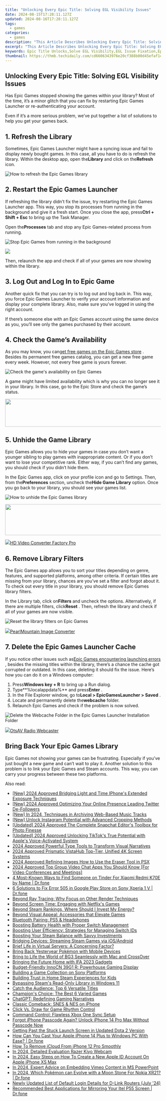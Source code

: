```yaml
---
title: "Unlocking Every Epic Title: Solving EGL Visibility Issues"
date: 2024-08-15T17:28:11.127Z
updated: 2024-08-16T17:28:11.127Z
tags:
  - games
categories:
  - games
description: "This Article Describes Unlocking Every Epic Title: Solving EGL Visibility Issues"
excerpt: "This Article Describes Unlocking Every Epic Title: Solving EGL Visibility Issues"
keywords: Epic Title Unlocks,Solve EGL Visibility,EGL Issue Fixation,Epic Titles Enlighten,Eliminate EGL Anomalies,Visibility Improvement Guide,Mastering EGL Challenges
thumbnail: https://thmb.techidaily.com/cd6606343976e20cf388b00d45efaf1c0dc2657ac5579547b5483cbbe74bcc51.jpg
---
```


## Unlocking Every Epic Title: Solving EGL Visibility Issues

 Has Epic Games stopped showing the games within your library? Most of the time, it’s a minor glitch that you can fix by restarting Epic Games Launcher or re-authenticating your account.

 Even if it’s a more serious problem, we’ve put together a list of solutions to help you get your games back.

## 1\. Refresh the Library

 Sometimes, Epic Games Launcher might have a syncing issue and fail to display newly bought games. In this case, all you have to do is refresh the library. Within the desktop app, open the**Library** and click on the**Refresh** icon.

![How to refresh the Epic Games library](https://static1.makeuseofimages.com/wordpress/wp-content/uploads/2023/09/refresh-library-1.jpg)

## 2\. Restart the Epic Games Launcher

 If refreshing the library didn’t fix the issue, try restarting the Epic Games Launcher app. This way, you stop its processes from running in the background and give it a fresh start. Once you close the app, press**Ctrl + Shift + Esc** to bring up the Task Manager.

 Open the**Processes** tab and stop any Epic Games-related process from running.

![Stop Epic Games from running in the background](https://static1.makeuseofimages.com/wordpress/wp-content/uploads/2023/09/end-epic-games-1.jpg)
<!-- affiliate ads begin -->
<a href="https://shop.mondly.com/affiliate.php?ACCOUNT=ATISTUDI&AFFILIATE=108875&PATH=https%3A%2F%2Fwww.mondly.com%3FAFFILIATE%3D108875%26RESOURCE%3D%2BEducational%2B970x90%2B"><img src="https://secure.avangate.com/images/merchant/69c418c33ec2e1a4267fa9bb77fa1428/educational-970x90.gif" border="0"></a>
<!-- affiliate ads end -->

 Then, relaunch the app and check if all of your games are now showing within the library.

## 3\. Log Out and Log In to Epic Game

 Another quick fix that you can try is to log out and log back in. This way, you force Epic Games Launcher to verify your account information and display your complete library. Also, make sure you’ve logged in using the right account.

 If there’s someone else with an Epic Games account using the same device as you, you’ll see only the games purchased by their account.

## 4\. Check the Game’s Availability

 As you may know, you can[get free games on the Epic Games store](https://www.makeuseof.com/how-to-get-free-games-on-the-epic-games-store/) . Besides its permanent free games catalog, you can get a new free game every week. However, not every free game is yours forever.

![Check the game's availability on Epic Games](https://static1.makeuseofimages.com/wordpress/wp-content/uploads/2023/09/check-availability-1.jpg)

 A game might have limited availability which is why you can no longer see it in your library. In this case, go to the Epic Store and check the game’s status.

<!-- affiliate ads begin -->
<a href="https://vapordna.pxf.io/c/5597632/1494880/17238" target="_top" id="1494880"><img src="//a.impactradius-go.com/display-ad/17238-1494880" border="0" alt="" width="728" height="90"/></a><img height="0" width="0" src="https://imp.pxf.io/i/5597632/1494880/17238" style="position:absolute;visibility:hidden;" border="0" />
<!-- affiliate ads end -->
## 5\. Unhide the Game Library

 Epic Games allows you to hide your games in case you don’t want a younger sibling to play games with inappropriate content. Or if you don’t want to lose your competitive rank. Either way, if you can’t find any games, you should check if you didn’t hide them.

 In the Epic Games app, click on your profile icon and go to Settings. Then, from the**Preferences** section, uncheck the**Hide Game Library** option. Once you go back to your library, you should see your games list.

![How to unhide the Epic Games library](https://static1.makeuseofimages.com/wordpress/wp-content/uploads/2023/09/hide-game-library-1.jpg)
<!-- affiliate ads begin -->
<a href="https://imp.i110150.net/c/5597632/924299/11305" target="_top" id="924299"><img src="//a.impactradius-go.com/display-ad/11305-924299" border="0" alt="" width="520" height="100"/></a>
<!-- affiliate ads end -->

<!-- affiliate ads begin -->
<a href="https://secure.2checkout.com/order/checkout.php?PRODS=4537546&QTY=1&AFFILIATE=108875&CART=1"><img src="https://secure.avangate.com/images/merchant/4b0a0290ad7df100b77e86839989a75e/products/7_copy_2_2_hdpro.png" border="0">HD Video Converter Factory Pro</a>
<!-- affiliate ads end -->
## 6\. Remove Library Filters

 The Epic Games app allows you to sort your titles depending on genre, features, and supported platforms, among other criteria. If certain titles are missing from your library, chances are you’ve set a filter and forgot about it. To check out every title in your library, you should remove Epic Games library filters.

 In the Library tab, click on**Filters** and uncheck the options. Alternatively, if there are multiple filters, click**Reset** . Then, refresh the library and check if all of your games are now visible.

![Reset the library filters on Epic Games](https://static1.makeuseofimages.com/wordpress/wp-content/uploads/2023/09/reset-filters-1.jpg)

<!-- affiliate ads begin -->
<a href="https://secure.2checkout.com/order/checkout.php?PRODS=4550420&QTY=1&AFFILIATE=108875&CART=1"><img src="https://www.pearlmountainsoft.com/n_img/product/pic/f_02.jpg" border="0">PearlMountain Image Converter</a>
<!-- affiliate ads end -->
## 7\. Delete the Epic Games Launcher Cache

 If you notice other issues such as[Epic Games encountering launching errors](https://www.makeuseof.com/windows-epic-game-launcher-0013-error/) , besides the missing titles within the library, there’s a chance the cache got corrupted or outdated. In this case, deleting it should fix the issue. Here’s how you can do it on a Windows computer:

1. Press**Windows key + R** to bring up a Run dialog.
2. Type**%localappdata%** and press**Enter** .
3. In the File Explorer window, go to**Local > EpicGamesLauncher > Saved** .
4. Locate and permanently delete the**webcache** folder.
5. Relaunch Epic Games and check if the problem is now solved.

![Delete the Webcache Folder in the Epic Games Launcher Installation Folder](https://static1.makeuseofimages.com/wordpress/wp-content/uploads/2023/06/5-delete-the-webcache-folder-in-the-epic-games-launcher-installation-folder.jpg)

<!-- affiliate ads begin -->
<a href="https://otszone.ots7.com/order/checkout.php?PRODS=4713322&QTY=1&AFFILIATE=108875&CART=1"><img src="https://green.ots7.com/screenshots/OtsAV/OtsAVRadio1.90-300x188.jpg" border="0">OtsAV Radio Webcaster</a>
<!-- affiliate ads end -->
## Bring Back Your Epic Games Library

 Epic Games not showing your games can be frustrating. Especially if you’ve just bought a new game and can’t wait to play it. Another solution to this problem is to link your Epic Games and Steam accounts. This way, you can carry your progress between these two platforms.


<ins class="adsbygoogle"
     style="display:block"
     data-ad-format="autorelaxed"
     data-ad-client="ca-pub-7571918770474297"
     data-ad-slot="1223367746"></ins>



<ins class="adsbygoogle"
     style="display:block"
     data-ad-client="ca-pub-7571918770474297"
     data-ad-slot="8358498916"
     data-ad-format="auto"
     data-full-width-responsive="true"></ins>

<span class="atpl-alsoreadstyle">Also read:</span>
<div><ul>
<li><a href="https://vp-tips.techidaily.com/new-2024-approved-bridging-light-and-time-iphones-extended-exposure-techniques/"><u>[New] 2024 Approved  Bridging Light and Time  IPhone's Extended Exposure Techniques</u></a></li>
<li><a href="https://twitter-videos.techidaily.com/new-2024-approved-optimizing-your-online-presence-leading-twitter-de-followers/"><u>[New] 2024 Approved  Optimizing Your Online Presence  Leading Twitter De-Followers</u></a></li>
<li><a href="https://screen-activity-recording.techidaily.com/new-in-2024-techniques-in-archiving-web-based-music-tracks/"><u>[New] In 2024, Techniques in Archiving Web-Based Music Tracks</u></a></li>
<li><a href="https://instagram-clips.techidaily.com/new-unlock-instagram-potential-with-advanced-cropping-methods/"><u>[New] Unlock Instagram Potential with Advanced Cropping Methods</u></a></li>
<li><a href="https://snapchat-videos.techidaily.com/updated-2024-approved-the-complete-snapchat-editors-toolbox-for-photo-finesse/"><u>[Updated] 2024 Approved  The Complete Snapchat Editor's Toolbox for Photo Finesse</u></a></li>
<li><a href="https://tiktok-video-recordings.techidaily.com/updated-2024-approved-unlocking-tiktoks-true-potential-with-apples-voice-activated-system/"><u>[Updated] 2024 Approved  Unlocking TikTok's True Potential with Apple's Voice-Activated System</u></a></li>
<li><a href="https://extra-support.techidaily.com/2024-approved-powerful-type-tools-to-transform-visual-narratives/"><u>2024 Approved  Powerful Type Tools to Transform Visual Narratives</u></a></li>
<li><a href="https://extra-skills.techidaily.com/2024-approved-prismatic-vistahub-top-tier-unified-4k-screen-systems/"><u>2024 Approved  Prismatic VistaHub  Top-Tier, Unified 4K Screen Systems</u></a></li>
<li><a href="https://fox-cloud.techidaily.com/2024-approved-refining-images-how-to-use-the-eraser-tool-in-psx/"><u>2024 Approved  Refining Images  How to Use the Eraser Tool in PSX</u></a></li>
<li><a href="https://on-screen-recording.techidaily.com/2024-approved-top-group-video-chat-apps-you-should-know-for-video-conferences-and-meetings/"><u>2024 Approved  Top Group Video Chat Apps You Should Know [For Video Conferences and Meetings]</u></a></li>
<li><a href="https://location-social.techidaily.com/4-most-known-ways-to-find-someone-on-tinder-for-xiaomi-redmi-k70e-by-name-drfone-by-drfone-virtual-android/"><u>4 Most-Known Ways to Find Someone on Tinder For Xiaomi Redmi K70E by Name | Dr.fone</u></a></li>
<li><a href="https://howto.techidaily.com/6-solutions-to-fix-error-505-in-google-play-store-on-sony-xperia-1-v-drfone-by-drfone-fix-android-problems-fix-android-problems/"><u>6 Solutions to Fix Error 505 in Google Play Store on Sony Xperia 1 V | Dr.fone</u></a></li>
<li><a href="https://games-able.techidaily.com/beyond-ray-tracing-why-focus-on-other-render-techniques/"><u>Beyond Ray Tracing: Why Focus on Other Render Techniques</u></a></li>
<li><a href="https://games-able.techidaily.com/beyond-screen-time-engaging-with-netflixs-games/"><u>Beyond Screen Time: Engaging with Netflix's Games</u></a></li>
<li><a href="https://games-able.techidaily.com/beyond-steam-rankings-where-should-i-invest-my-energy/"><u>Beyond Steam Rankings, Where Should I Invest My Energy?</u></a></li>
<li><a href="https://games-able.techidaily.com/beyond-visual-appeal-accessories-that-elevate-games/"><u>Beyond Visual Appeal: Accessories that Elevate Games</u></a></li>
<li><a href="https://games-able.techidaily.com/bluetooth-pairing-ps5-and-headphones/"><u>Bluetooth Pairing: PS5 & Headphones</u></a></li>
<li><a href="https://games-able.techidaily.com/boosting-battery-health-with-proper-switch-management/"><u>Boosting Battery Health with Proper Switch Management</u></a></li>
<li><a href="https://games-able.techidaily.com/boosting-user-efficiency-strategies-for-managing-switch-ids/"><u>Boosting User Efficiency: Strategies for Managing Switch IDs</u></a></li>
<li><a href="https://games-able.techidaily.com/boosting-your-steam-balance-with-savvy-investments/"><u>Boosting Your Steam Balance with Savvy Investments</u></a></li>
<li><a href="https://games-able.techidaily.com/bridging-devices-streaming-steam-games-via-iosandroid/"><u>Bridging Devices: Streaming Steam Games via iOS/Android</u></a></li>
<li><a href="https://games-able.techidaily.com/brief-life-in-virtual-servers-a-concerning-factor/"><u>Brief Life in Virtual Servers: A Concerning Factor?</u></a></li>
<li><a href="https://games-able.techidaily.com/bring-back-yesteryear-pokemon-with-mobile-devices/"><u>Bring Back Yesteryear Pokémon with Mobile Devices</u></a></li>
<li><a href="https://games-able.techidaily.com/bring-to-life-the-world-of-bg3-seamlessly-with-mac-and-crossover/"><u>Bring to Life the World of BG3 Seamlessly with Mac and CrossOver</u></a></li>
<li><a href="https://games-able.techidaily.com/bringing-the-future-home-with-ifa-2023-gadgets/"><u>Bringing the Future Home with IFA 2023 Gadgets</u></a></li>
<li><a href="https://games-able.techidaily.com/budget-friendly-innocn-39g1-r-powerhouse-gaming-display/"><u>Budget-Friendly InnoCN 39G1 R: Powerhouse Gaming Display</u></a></li>
<li><a href="https://games-able.techidaily.com/building-a-game-collection-on-sony-platforms/"><u>Building a Game Collection on Sony Platforms</u></a></li>
<li><a href="https://games-able.techidaily.com/building-trust-in-home-steam-experiences-for-kids/"><u>Building Trust in Home Steam Experiences for Kids</u></a></li>
<li><a href="https://games-able.techidaily.com/bypassing-steams-read-only-library-in-windows-11/"><u>Bypassing Steam's Read-Only Library in Windows 11</u></a></li>
<li><a href="https://games-able.techidaily.com/catch-the-audience-top-6-versatile-titles/"><u>Catch the Audience: Top 6 Versatile Titles</u></a></li>
<li><a href="https://games-able.techidaily.com/champions-choice-the-best-6-varied-games/"><u>Champion's Choice: The Best 6 Varied Games</u></a></li>
<li><a href="https://games-able.techidaily.com/chatgpt-redefining-gaming-narratives/"><u>ChatGPT: Redefining Gaming Narratives</u></a></li>
<li><a href="https://games-able.techidaily.com/classic-comeback-snes-and-nes-on-iphone/"><u>Classic Comeback: SNES & NES on iPhone</u></a></li>
<li><a href="https://games-able.techidaily.com/click-vs-draw-for-game-rhythm-control/"><u>Click Vs. Draw for Game Rhythm Control</u></a></li>
<li><a href="https://games-able.techidaily.com/command-control-flawless-xbox-one-sync-setup/"><u>Command Control: Flawless Xbox One Sync Setup</u></a></li>
<li><a href="https://ios-unlock.techidaily.com/forgot-iphone-passcode-again-unlock-iphone-14-pro-max-without-passcode-now-by-drfone-ios/"><u>Forgot iPhone Passcode Again? Unlock iPhone 14 Pro Max Without Passcode Now</u></a></li>
<li><a href="https://win-able.techidaily.com/getting-past-the-stuck-launch-screen-in-updated-dota-2-version/"><u>Getting Past the Stuck Launch Screen in Updated Dota 2 Version</u></a></li>
<li><a href="https://screen-mirror.techidaily.com/how-can-you-cast-your-apple-iphone-14-plus-to-windows-pc-with-ease-drfone-by-drfone-ios/"><u>How Can You Cast Your Apple iPhone 14 Plus to Windows PC With Ease? | Dr.fone</u></a></li>
<li><a href="https://activate-lock.techidaily.com/how-to-remove-icloud-from-iphone-12-pro-smoothly-by-drfone-ios/"><u>How To Remove iCloud From iPhone 12 Pro Smoothly</u></a></li>
<li><a href="https://screen-activity-recording.techidaily.com/in-2024-detailed-evaluation-razer-kiyo-webcam/"><u>In 2024, Detailed Evaluation  Razer Kiyo Webcam</u></a></li>
<li><a href="https://ios-unlock.techidaily.com/in-2024-easy-steps-on-how-to-create-a-new-apple-id-account-on-apple-iphone-xs-max-by-drfone-ios/"><u>In 2024, Easy Steps on How To Create a New Apple ID Account On Apple iPhone XS Max</u></a></li>
<li><a href="https://vimeo-videos.techidaily.com/in-2024-expert-advice-on-embedding-vimeo-content-in-ms-powerpoint/"><u>In 2024, Expert Advice on Embedding Vimeo Content in MS PowerPoint</u></a></li>
<li><a href="https://android-pokemon-go.techidaily.com/in-2024-which-pokemon-can-evolve-with-a-moon-stone-for-nokia-xr21-drfone-by-drfone-virtual-android/"><u>In 2024, Which Pokémon can Evolve with a Moon Stone For Nokia XR21? | Dr.fone</u></a></li>
<li><a href="https://tech-recovery.techidaily.com/newly-updated-list-of-default-login-details-for-d-link-routers-july-24/"><u>Newly Updated List of Default Login Details for D-Link Routers (July '24)</u></a></li>
<li><a href="https://screen-mirror.techidaily.com/recommended-best-applications-for-mirroring-your-itel-p55-screen-drfone-by-drfone-android/"><u>Recommended Best Applications for Mirroring Your Itel P55 Screen | Dr.fone</u></a></li>
</ul></div>
